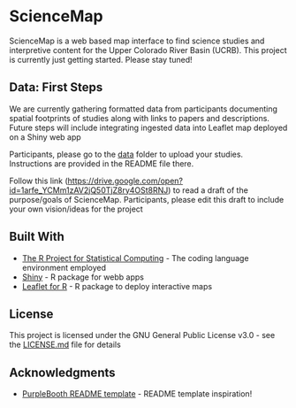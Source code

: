 # ScienceMap
ScienceMap is a web based map interface to find science studies and interpretive content for the Upper Colorado River Basin (UCRB). This project is currently just getting started. Please stay tuned! 

## Data: First Steps
We are currently gathering formatted data from participants documenting spatial footprints of studies along with links to papers and descriptions. Future steps will include integrating ingested data into Leaflet map deployed on a Shiny web app

Participants, please go to the [data](https://github.com/sciencemoab/ScienceMap/tree/master/data) folder to upload your studies. Instructions are provided in the README file there.

Follow this link (https://drive.google.com/open?id=1arfe_YCMm1zAV2jQ50TjZ8ry4OSt8RNJ) to read a draft of the purpose/goals of ScienceMap. Participants, please edit this draft to include your own vision/ideas for the project

## Built With
* [The R Project for Statistical Computing](http://www.dropwizard.io/1.0.2/docs/) - The coding language environment employed
* [Shiny](https://shiny.rstudio.com/) - R package for webb apps
* [Leaflet for R](https://rstudio.github.io/leaflet/) - R package to deploy interactive maps

## License

This project is licensed under the GNU General Public License v3.0 - see the [LICENSE.md](LICENSE.md) file for details

## Acknowledgments

* [PurpleBooth README template](https://gist.github.com/PurpleBooth/109311bb0361f32d87a2) - README template inspiration!
